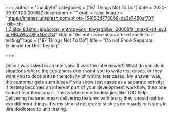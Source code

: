+++
author = "Incubyte"
categories = ["97 Things Not To Do"]
date = 2020-09-01T00:00:00Z
description = ""
draft = false
image = "https://images.unsplash.com/photo-1516534775068-ba3e7458af70?ixlib=rb-1.2.1&q=80&fm=jpg&crop=entropy&cs=tinysrgb&w=2000&fit=max&ixid=eyJhcHBfaWQiOjExNzczfQ"
slug = "do-not-show-separate-estimate-for-testing"
tags = ["97 Things Not To Do"]
title = "Do not Show Separate Estimate for Unit Testing"

+++


Once I was asked in an interview (I was the interviewer!) What do you do in situations where the customers don't want you to write test cases, or they want you to deprioritize the activity of writing test cases. My answer was, the customer gets such ideas if you show test cases as a separate activity; if testing becomes an inherent part of your development workflow, then one cannot tear them apart. This is where methodologies like TDD help. Delivering features mean delivering features with tests; they should not be two different things. Teams should not create stickies on boards or issues in Jira dedicated to unit testing.


